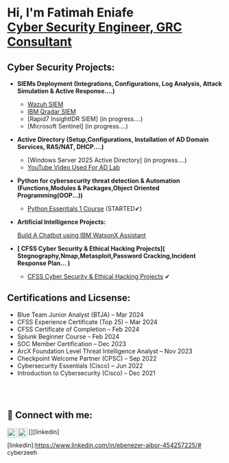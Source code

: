 <h1>Hi, I'm Fatimah Eniafe <br/> <a href="https://www.linkedin.com/in/fatimah-eniafe-b9b463219/">Cyber Security Engineer, GRC Consultant</a>

<h2>Cyber Security Projects:</h2>

- <b>SIEMs Deployment (Integrations, Configurations, Log Analysis, Attack Simulation & Active Response....)</b>
  - [Wazuh SIEM](https://github.com/craybeat/WazuhLabSetUp) 
  - [IBM Qradar SIEM](https://github.com/craybeat/IBM-QRadar/tree/main) 
  - [Rapid7 InsightIDR SIEM] (in progress....)
  - [Microsoft Sentinel] (in progress....)
 

- <b>Active Directory (Setup,Configurations, Installation of AD Domain Services, RAS/NAT, DHCP....)</b>
  - [Windows Server 2025 Active Directory] (in progress....)
  - [YouTube Video Used For AD Lab](https://youtu.be/MHsI8hJmggI?si=AfHeTYIlmSp6Q0VO)
 
- <b>Python for cybersecurity threat detection & Automation (Functions,Modules & Packages,Object Oriented Programming(OOP...))</b>
  - [Python Essentials 1 Course](https://www.netacad.com/courses/python-essentials-1?courseLang=en-US) (STARTED✔)
 
 - <b> Artificial Intelligence Projects:</b>

    [Build A Chatbot using IBM WatsonX Assistant](https://github.com/craybeat/IBM_Build_Your_Own_Chatbot)


- <b>[ CFSS Cyber Security & Ethical Hacking Projects]( Stegnography,Nmap,Metasploit,Password Cracking,Incident Response Plan... )</b>
   - [CFSS Cyber Security & Ethical Hacking Projects](https://docs.google.com/document/d/1xZXMpvTM2Njc-i0n90gyS0P0-eO0On5w9BvkFAiA5xI/edit?usp=drive_link) ✔
 
<h2>Certifications and Licsense:</h2>

- Blue Team Junior Analyst (BTJA) – Mar 2024 
- CFSS Experience Certificate (Top 25) – Mar 2024 
- CFSS Certificate of Completion – Feb 2024 
- Splunk Beginner Course – Feb 2024 
- SOC Member Certification – Dec 2023 
- ArcX Foundation Level Threat Intelligence Analyst – Nov 2023 
- Checkpoint Welcome Partner (CPSC) – Sep 2022 
- Cybersecurity Essentials (Cisco) – Jun 2022 
- Introduction to Cybersecurity (Cisco) – Dec 2021 

    
<br></br>

<h2> 🤳 Connect with me:</h2>


[<img align="left" alt="Ebenezer_A_U | Twitter" width="22px" src="https://cdn.jsdelivr.net/npm/simple-icons@v3/icons/twitter.svg" />][twitter]
[<img align="left" alt="Ebenezer-Aibor| LinkedIn" width="22px" src="https://cdn.jsdelivr.net/npm/simple-icons@v3/icons/linkedin.svg" />][linkedin]


[twitter]: https://x.com/Ebenezer_A_U
[linkedin]:https://www.linkedin.com/in/ebenezer-aibor-454257225/# cyberzeeh
